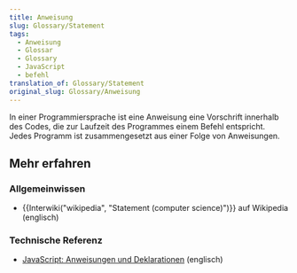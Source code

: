 ```yaml
---
title: Anweisung
slug: Glossary/Statement
tags:
  - Anweisung
  - Glossar
  - Glossary
  - JavaScript
  - befehl
translation_of: Glossary/Statement
original_slug: Glossary/Anweisung
---
```

In einer Programmiersprache ist eine Anweisung eine Vorschrift innerhalb des Codes, die zur Laufzeit des Programmes einem Befehl entspricht. Jedes Programm ist zusammengesetzt aus einer Folge von Anweisungen.

## Mehr erfahren

### Allgemeinwissen

- {{Interwiki("wikipedia", "Statement (computer science)")}} auf Wikipedia (englisch)

### Technische Referenz

- [JavaScript: Anweisungen und Deklarationen](/de/docs/Web/JavaScript/Reference/Statements) (englisch)
